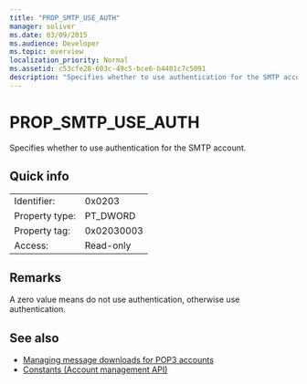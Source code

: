 ```yaml
---
title: "PROP_SMTP_USE_AUTH"
manager: soliver
ms.date: 03/09/2015
ms.audience: Developer
ms.topic: overview
localization_priority: Normal
ms.assetid: c53cfe28-603c-49c5-bce6-b4401c7c5091
description: "Specifies whether to use authentication for the SMTP account."
---
```


# PROP_SMTP_USE_AUTH

Specifies whether to use authentication for the SMTP account.
  
## Quick info

|||
|:-----|:-----|
|Identifier:  <br/> |0x0203  <br/> |
|Property type:  <br/> |PT_DWORD  <br/> |
|Property tag:  <br/> |0x02030003  <br/> |
|Access:  <br/> |Read-only  <br/> |
   
## Remarks

A zero value means do not use authentication, otherwise use authentication.
  
## See also

- [Managing message downloads for POP3 accounts](managing-message-downloads-for-pop3-accounts.md) 
- [Constants (Account management API)](constants-account-management-api.md)


